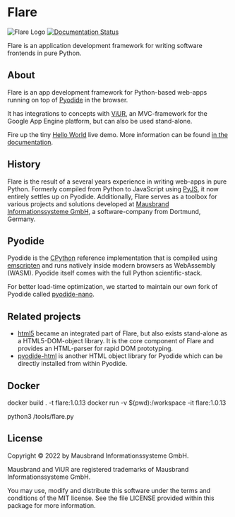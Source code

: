 # Flare
![Flare Logo](assets/img/flare-logo.webp)
[![Documentation Status](https://readthedocs.org/projects/viur-flare/badge/?version=latest)](https://viur-flare.readthedocs.io/en/latest/?badge=latest)

Flare is an application development framework for writing software frontends in pure Python.

## About
Flare is an app development framework for Python-based web-apps running on top of [Pyodide](https://github.com/pyodide/pyodide) in the browser.

It has integrations to concepts with [ViUR](https://www.viur.dev/), an MVC-framework for the Google App Engine platform, but can also be used stand-alone.

Fire up the tiny [Hello World](https://raw.githack.com/viur-framework/flare/main/hello.html) live demo. More information can be found [in the documentation](https://viur-flare.readthedocs.io/en/stable/).

## History
Flare is the result of a several years experience in writing web-apps in pure Python. Formerly compiled from Python to JavaScript using [PyJS](https://github.com/pyjs/pyjs), it now entirely settles up on Pyodide. Additionally, Flare serves as a toolbox for various projects and solutions developed at [Mausbrand Informationssysteme GmbH](https://www.mausbrand.de/en), a software-company from Dortmund, Germany.

## Pyodide
Pyodide is the [CPython](https://github.com/python/cpython/) reference implementation that is compiled using [emscripten](https://github.com/emscripten-core/emscripten) and runs natively inside modern browsers as WebAssembly (WASM). Pyodide itself comes with the full Python scientific-stack.

For better load-time optimization, we started to maintain our own fork of Pyodide called [pyodide-nano](https://github.com/mausbrand/pyodide).

## Related projects
- [html5](https://github.com/viur-framework/viur-html5) became an integrated part of Flare, but also exists stand-alone as a HTML5-DOM-object library. It is the core component of Flare and provides an HTML-parser for rapid DOM prototyping.
- [pyodide-html](https://github.com/xhlulu/pyodide-html) is another HTML object library for Pyodide which can be directly installed from within Pyodide.

## Docker
docker build . -t flare:1.0.13
docker run -v $(pwd):/workspace -it flare:1.0.13

python3 /tools/flare.py

## License
Copyright © 2022 by Mausbrand Informationssysteme GmbH.

Mausbrand and ViUR are registered trademarks of Mausbrand Informationssysteme GmbH.

You may use, modify and distribute this software under the terms and conditions of the MIT license. See the file LICENSE provided within this package for more information.
